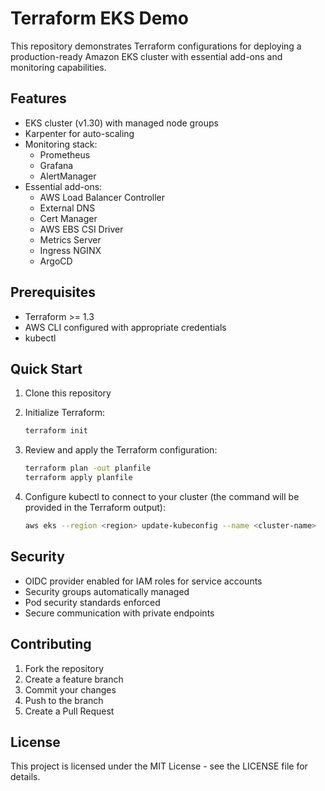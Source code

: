 # Terraform EKS Demo

This repository demonstrates Terraform configurations for deploying a production-ready Amazon EKS cluster with essential add-ons and monitoring capabilities.

## Features

- EKS cluster (v1.30) with managed node groups
- Karpenter for auto-scaling
- Monitoring stack:
  - Prometheus
  - Grafana
  - AlertManager
- Essential add-ons:
  - AWS Load Balancer Controller
  - External DNS
  - Cert Manager
  - AWS EBS CSI Driver
  - Metrics Server
  - Ingress NGINX
  - ArgoCD

## Prerequisites

- Terraform >= 1.3
- AWS CLI configured with appropriate credentials
- kubectl

## Quick Start

1. Clone this repository

2. Initialize Terraform:
   ```bash
   terraform init
   ```

3. Review and apply the Terraform configuration:
   ```bash
   terraform plan -out planfile
   terraform apply planfile
   ```

4. Configure kubectl to connect to your cluster (the command will be provided in the Terraform output):
   ```bash
   aws eks --region <region> update-kubeconfig --name <cluster-name>
   ```

## Security

- OIDC provider enabled for IAM roles for service accounts
- Security groups automatically managed
- Pod security standards enforced
- Secure communication with private endpoints

## Contributing

1. Fork the repository
2. Create a feature branch
3. Commit your changes
4. Push to the branch
5. Create a Pull Request

## License

This project is licensed under the MIT License - see the LICENSE file for details.
